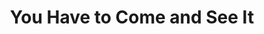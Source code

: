 ---
title: "You Have to Come and See It"
year: 2022
rating: 2
stars: "★★"
rewatched: false
permalink: "you-have-to-come-and-see-it"
watched_on: 2022-09-24
---